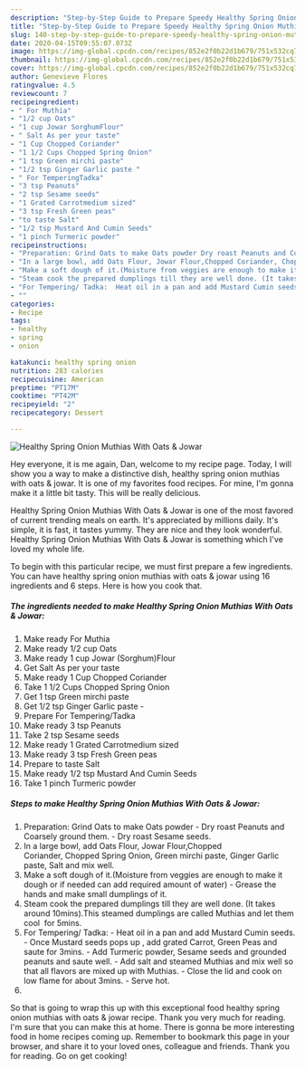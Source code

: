 ```yaml
---
description: "Step-by-Step Guide to Prepare Speedy Healthy Spring Onion Muthias With Oats &amp;amp; Jowar"
title: "Step-by-Step Guide to Prepare Speedy Healthy Spring Onion Muthias With Oats &amp;amp; Jowar"
slug: 140-step-by-step-guide-to-prepare-speedy-healthy-spring-onion-muthias-with-oats-and-amp-jowar
date: 2020-04-15T09:55:07.073Z
image: https://img-global.cpcdn.com/recipes/852e2f0b22d1b679/751x532cq70/healthy-spring-onion-muthias-with-oats-jowar-recipe-main-photo.jpg
thumbnail: https://img-global.cpcdn.com/recipes/852e2f0b22d1b679/751x532cq70/healthy-spring-onion-muthias-with-oats-jowar-recipe-main-photo.jpg
cover: https://img-global.cpcdn.com/recipes/852e2f0b22d1b679/751x532cq70/healthy-spring-onion-muthias-with-oats-jowar-recipe-main-photo.jpg
author: Genevieve Flores
ratingvalue: 4.5
reviewcount: 7
recipeingredient:
- " For Muthia"
- "1/2 cup Oats"
- "1 cup Jowar SorghumFlour"
- " Salt As per your taste"
- "1 Cup Chopped Coriander"
- "1 1/2 Cups Chopped Spring Onion"
- "1 tsp Green mirchi paste"
- "1/2 tsp Ginger Garlic paste "
- " For TemperingTadka"
- "3 tsp Peanuts"
- "2 tsp Sesame seeds"
- "1 Grated Carrotmedium sized"
- "3 tsp Fresh Green peas"
- "to taste Salt"
- "1/2 tsp Mustard And Cumin Seeds"
- "1 pinch Turmeric powder"
recipeinstructions:
- "Preparation: Grind Oats to make Oats powder Dry roast Peanuts and Coarsely ground them. Dry roast Sesame seeds."
- "In a large bowl, add Oats Flour, Jowar Flour,Chopped Coriander, Chopped Spring Onion, Green mirchi paste, Ginger Garlic paste, Salt and mix well."
- "Make a soft dough of it.(Moisture from veggies are enough to make it dough or if needed can add required amount of water) Grease the hands and make small dumplings of it."
- "Steam cook the prepared dumplings till they are well done. (It takes around 10mins).This steamed dumplings are called Muthias and let them cool  for 5mins."
- "For Tempering/ Tadka:  Heat oil in a pan and add Mustard Cumin seeds. Once Mustard seeds pops up , add grated Carrot, Green Peas and saute for 3mins. Add Turmeric powder, Sesame seeds and grounded peanuts and saute well. Add salt and steamed Muthias and mix well so that all flavors are mixed up with Muthias. Close the lid and cook on low flame for about 3mins. Serve hot."
- ""
categories:
- Recipe
tags:
- healthy
- spring
- onion

katakunci: healthy spring onion 
nutrition: 283 calories
recipecuisine: American
preptime: "PT17M"
cooktime: "PT42M"
recipeyield: "2"
recipecategory: Dessert

---
```



![Healthy Spring Onion Muthias With Oats &amp; Jowar](https://img-global.cpcdn.com/recipes/852e2f0b22d1b679/751x532cq70/healthy-spring-onion-muthias-with-oats-jowar-recipe-main-photo.jpg)

Hey everyone, it is me again, Dan, welcome to my recipe page. Today, I will show you a way to make a distinctive dish, healthy spring onion muthias with oats &amp; jowar. It is one of my favorites food recipes. For mine, I'm gonna make it a little bit tasty. This will be really delicious.



Healthy Spring Onion Muthias With Oats &amp; Jowar is one of the most favored of current trending meals on earth. It's appreciated by millions daily. It's simple, it is fast, it tastes yummy. They are nice and they look wonderful. Healthy Spring Onion Muthias With Oats &amp; Jowar is something which I've loved my whole life.


To begin with this particular recipe, we must first prepare a few ingredients. You can have healthy spring onion muthias with oats &amp; jowar using 16 ingredients and 6 steps. Here is how you cook that.

##### The ingredients needed to make Healthy Spring Onion Muthias With Oats &amp; Jowar:

1. Make ready  For Muthia
1. Make ready 1/2 cup Oats
1. Make ready 1 cup Jowar (Sorghum)Flour
1. Get  Salt As per your taste
1. Make ready 1 Cup Chopped Coriander
1. Take 1 1/2 Cups Chopped Spring Onion
1. Get 1 tsp Green mirchi paste
1. Get 1/2 tsp Ginger Garlic paste -
1. Prepare  For Tempering/Tadka
1. Make ready 3 tsp Peanuts
1. Take 2 tsp Sesame seeds
1. Make ready 1 Grated Carrotmedium sized
1. Make ready 3 tsp Fresh Green peas
1. Prepare to taste Salt
1. Make ready 1/2 tsp Mustard And Cumin Seeds
1. Take 1 pinch Turmeric powder




##### Steps to make Healthy Spring Onion Muthias With Oats &amp; Jowar:

1. Preparation: Grind Oats to make Oats powder - Dry roast Peanuts and Coarsely ground them. - Dry roast Sesame seeds.
1. In a large bowl, add Oats Flour, Jowar Flour,Chopped Coriander, Chopped Spring Onion, Green mirchi paste, Ginger Garlic paste, Salt and mix well.
1. Make a soft dough of it.(Moisture from veggies are enough to make it dough or if needed can add required amount of water) - Grease the hands and make small dumplings of it.
1. Steam cook the prepared dumplings till they are well done. (It takes around 10mins).This steamed dumplings are called Muthias and let them cool  for 5mins.
1. For Tempering/ Tadka:  - Heat oil in a pan and add Mustard Cumin seeds. - Once Mustard seeds pops up , add grated Carrot, Green Peas and saute for 3mins. - Add Turmeric powder, Sesame seeds and grounded peanuts and saute well. - Add salt and steamed Muthias and mix well so that all flavors are mixed up with Muthias. - Close the lid and cook on low flame for about 3mins. - Serve hot.
1. 




So that is going to wrap this up with this exceptional food healthy spring onion muthias with oats &amp; jowar recipe. Thank you very much for reading. I'm sure that you can make this at home. There is gonna be more interesting food in home recipes coming up. Remember to bookmark this page in your browser, and share it to your loved ones, colleague and friends. Thank you for reading. Go on get cooking!
